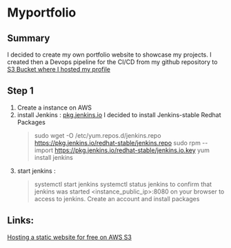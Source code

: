 # Myportfolio
## Summary
I decided to create my own portfolio website to showcase my projects.
I created then a Devops pipeline for the CI/CD from my github repository to [S3 Bucket where I hosted my profile](https://youtu.be/21endzyDgkQ)

## Step 1 
1. Create a instance on AWS
2. install Jenkins : [pkg.jenkins.io](https://pkg.jenkins.io/)
I decided to install Jenkins-stable Redhat Packages 
    > sudo wget -O /etc/yum.repos.d/jenkins.repo https://pkg.jenkins.io/redhat-stable/jenkins.repo
    sudo rpm --import https://pkg.jenkins.io/redhat-stable/jenkins.io.key
    yum install jenkins
3. start jenkins :
    > systemctl start jenkins
    > systemctl status jenkins to confirm that jenkins was started
    > <instance_public_ip>:8080 
    on your browser to access to jenkins. Create an account and install packages













## Links:
[Hosting a static website for free on AWS S3](https://youtu.be/21endzyDgkQ)
